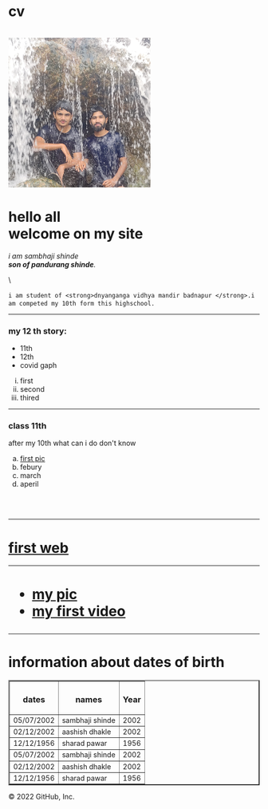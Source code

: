 # cv
<!DOCTYPE html>
<html lang="en">
<head>
    <meta charset="UTF-8">
    <meta http-equiv="X-UA-Compatible" content="IE=edge">
    <meta name="viewport" content="width=device-width, initial-scale=1.0">
    <title>Document</title>
</head>
<body>
     <br>
     <img src="./0001.jpg" height="300"  alt="profile picture ">
<h1>hello all<br>welcome on my site </h1>
<p><em>i am sambhaji shinde<br><strong>son of pandurang shinde</strong>.</em></p>
<p>\


    i am student of <strong>dnyanganga vidhya mandir badnapur </strong>.i am competed my 10th form this highschool.
</p>
<hr size="2" noshade="">
<h3>my 12 th story:</h3>
<ul>
    <li>11th</li>
    <li>12th</li>
    <li>covid gaph</li>
</ul>
<ol type="i">
    <li>first </li>
    <li>second</li>
    <li>thired</li>
</ol>
<hr>
<h3><b>class </b>11th</h3>
<p>after my 10th what can i do don't know </p>
<ol type="a">
    <li><a href="./0001.jpg"> first pic</a></li>
    <li>febury</li>
    <li>march</li>
    <li>aperil</li>
</ol>

<br>
<img src="https://tse1.mm.bing.net/th?id=OIP.6BMXEzxS7XxqTNGs_qnzcgHaFD&pid=Api&P=0&w=255&h=174" alt="">
<hr size="5" noshade="">
<a href="./05.html"><h1>first web</h1></a>
<hr>
<h1>
    <ul>
        <li><a href="./my pic/0002.jpg">my pic</a></li>
        <li>
            <a href="././my pic/0003.mp4">my first video</a>
        </li>
    </ul>
</h1>
<hr>
<h1>information about dates of birth </h1>
<table border="2" >
    <thead>
        <tr>
       <th><h3><b>dates</b></h3></th> 
        <th><h3><b>names</b></h3></th>
       <th><h3><b>Year</b></h3> </th> 
        </tr>
    </thead >
    <tbody>
        <tr>
            <td>05/07/2002</td>
            <td>sambhaji shinde</td>
            <td>2002</td>
        </tr>
        <tr>
            <td>02/12/2002</td>
            <td>aashish dhakle</td>
            <td>2002</td>
        </tr>
        <tr>
            <td>12/12/1956</td>
            <td>sharad pawar</td>
            <td>1956</td>
        </tr>
    </tbody>
    <tr>
        <td>05/07/2002</td>
        <td>sambhaji shinde</td>
        <td>2002</td>
    </tr>
    <tr>
        <td>02/12/2002</td>
        <td>aashish dhakle</td>
        <td>2002</td>
    </tr>
    <tr>
        <td>12/12/1956</td>
        <td>sharad pawar</td>
        <td>1956</td>
    </tr>
</table>
    
</body>
</html>
© 2022 GitHub, Inc.

